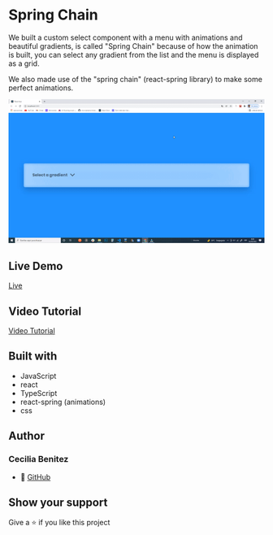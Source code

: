 # Spring Chain
We built a custom select component with a menu with animations and beautiful gradients, is called "Spring Chain" because of how the animation is built, you can select any gradient from the list and the menu is displayed as a grid.

We also made use of the "spring chain" (react-spring library) to make some perfect animations.

![app gif](./app-screen.gif)

## Live Demo
[Live](https://animated-select.netlify.app/)

## Video Tutorial
[Video Tutorial](https://www.youtube.com/watch?v=M7mRGFMxXZ4&t=6s)

## Built with
- JavaScript
- react
- TypeScript 
- react-spring (animations)
- css

## Author
### Cecilia Benitez
- 👤 [GitHub](https://github.com/Ceci007)

## Show your support
Give a ⭐️ if you like this project
